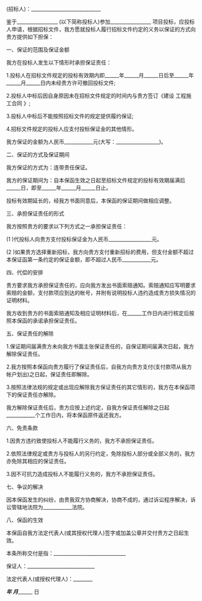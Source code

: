 
 


(招标人)：_____________________________


鉴于_________________ (以下简称投标人)参加_________________ 项目投标，应投标人申请，根据招标文件，我方愿就投标人履行招标文件约定的义务以保证的方式向贵方提供如下担保：


一、保证的范围及保证金额


我方在投标人发生以下情形时承担保证责任：


1.投标人在招标文件规定的投标有效期内即______年______月______日后至______年______月______日内未经贵方许可撤回投标文件;


2.投标人中标后因自身原因未在招标文件规定的时间内与贵方签订《建设
工程施工合同
》;


3.投标人中标后不能按照招标文件的规定提供履约保证;


4.招标文件规定的投标人应支付投标保证金的其他情形。


我方保证的金额为人民币____________元(大写：__________________)。


二、保证的方式及保证期间


我方保证的方式为：连带责任保证。


我方的保证期间为：自本保函生效之日起至招标文件规定的投标有效期届满后______日，即至______年______月______日止。


投标有效期延长的，经我方书面同意后，本保函的保证期间做相应调整。


三、承担保证责任的形式


我方按照贵方的要求以下列方式之一承担保证责任：


(1 )代投标人向贵方支付投标保证金为人民币__________________元。


(2 )如果贵方选择重新招标，我方向贵方支付重新招标的费用，但支付金额不超过本保证函第一条约定的保证金额，即不超过人民币____________元。


四、代偿的安排


贵方要求我方承担保证责任的，应向我方发出书面索赔通知。索赔通知应写明要求索赔的金额，支付款项应到达的帐号，并附有说明投标人违约造成贵方损失情况的证明材料。


我方收到贵方的书面索赔通知及相应证明材料后，在______工作日内进行核定后按照本保函的承诺承担保证责任。


五、保证责任的解除


1.保证期间届满贵方未向我方书面主张保证责任的，自保证期间届满次日起，我方解除保证责任。


2.我方按照本保函向贵方履行了保证责任后，自我方向贵方支付(支付款项从我方帐户划出)之日起，保证责任即解除。


3.按照法律法规的规定或出现应解除我方保证责任的其它情形的，我方在本保函项下的保证责任亦解除。


我方解除保证责任后，贵方应按上述约定，自我方保证责任解除之日起____________个工作日内，将本保函原件返还我方。


六、免责条款


1.因贵方违约致使投标人不能履行义务的，我方不承担保证责任。


2.依照法律规定或贵方与投标人的另行约定，免除投标人部分或全部义务的，我方亦免除其相应的保证责任。


3.因不可抗力造成投标人不能履行义务的，我方不承担保证责任。


七、争议的解决


因本保函发生的纠纷，由贵我双方协商解决，协商不成的，通过诉讼程序解决，诉讼管辖地法院为____________法院。


八、保函的生效


本保函自我方法定代表人(或其授权代理人)签字或加盖公章并交付贵方之日起生效。


本条所称交付是指：______________________________


保证人：____________________________


法定代表人(或授权代理人)：________


____________年_________ 月_________ 日
 


 

 
 
 
 
 
  


  
 

  


  


  
 
 
 
 

